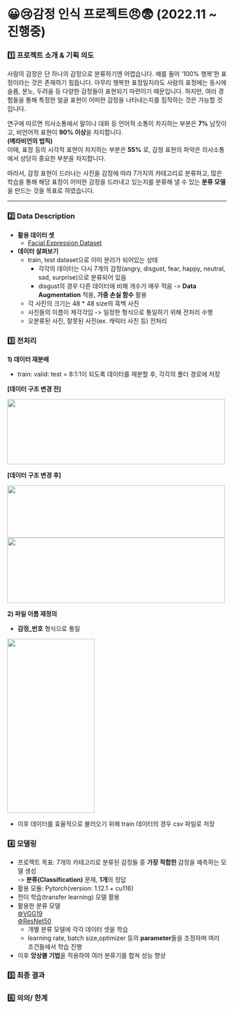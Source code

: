 # **😀😢감정 인식 프로젝트😠😨 (2022.11 ~ 진행중)**

### **1️⃣ 프로젝트 소개 & 기획 의도**
사람의 감정은 단 하나의 감정으로 분류하기엔 어렵습니다. 예를 들어 ‘100% 행복’한 표정이라는 것은 존재하기 힘듭니다. 아무리 행복한 표정일지라도 사람의 표정에는 동시에 슬픔, 분노, 두려움 등 다양한 감정들이 표현되기 마련이기 때문입니다. 하지만, 여러 경험들을 통해 특정한 얼굴 표현이 어떠한 감정을 나타내는지를 짐작하는 것은 가능할 것입니다. 

연구에 따르면 의사소통에서 말이나 대화 등 언어적 소통이 차지하는 부분은 **7%** 남짓이고, 비언어적 표현이 **90% 이상**을 차지합니다.  
**(메라비언의 법칙)**  
이때, 표정 등의 시각적 표현이 차지하는 부분은 **55%** 로, 감정 표현의 파악은 의사소통에서 상당히 중요한 부분을 차지합니다. 

따라서, 감정 표현이 드러나는 사진을 감정에 따라 7가지의 카테고리로 분류하고, 많은 학습을 통해 해당 표정이 어떠한 감정을 드러내고 있는지를 분류해 낼 수 있는 **분류 모델**을 만드는 것을 목표로 하였습니다.

- - -

### **2️⃣ Data Description**
- **활용 데이터 셋**
  - [Facial Expression Dataset](https://www.kaggle.com/datasets/aadityasinghal/facial-expression-dataset)
- **데이터 살펴보기**
  - train, test dataset으로 이미 분리가 되어있는 상태
    - 각각의 데이터는 다시 7개의 감정(angry, disgust, fear, happy, neutral, sad, surprise)으로 분류되어 있음
    - disgust의 경우 다른 데이터에 비해 개수가 매우 적음 -> **Data Augmentation** 적용, **가중 손실 함수** 활용
  - 각 사진의 크기는 48 * 48 size의 흑백 사진
  - 사진들의 이름이 제각각임 -> 일정한 형식으로 통일하기 위해 전처리 수행
  - 오분류된 사진, 잘못된 사진(ex. 캐릭터 사진 등) 전처리

### **3️⃣ 전처리**
**1) 데이터 재분배**
- train: valid: test = 8:1:1이 되도록 데이터를 재분할 후, 각각의 폴더 경로에 저장

**[데이터 구조 변경 전]** 

<img src = "https://user-images.githubusercontent.com/98953721/209521079-a34e5197-37c4-40ea-a4a6-2b97d34f0d29.JPG" width = 500 height = 150>  


**[데이터 구조 변경 후]** 

<img src = "https://user-images.githubusercontent.com/98953721/209520743-656a5800-8217-4165-91b3-7cc69a969e51.JPG" width = 500 height = 120>  

<img src = "https://user-images.githubusercontent.com/98953721/209521143-87391b68-75f6-4586-bb45-0ef77745bb75.JPG" width = 500 height = 150>  

**2) 파일 이름 재정의**
- **감정_번호** 형식으로 통일
<img src = "https://user-images.githubusercontent.com/98953721/209521622-47e2f7b8-fd6f-4645-b063-0a37d82fada1.png" width = 200 height = 400>

* 이후 데이터를 효율적으로 불러오기 위해 train 데이터의 경우 csv 파일로 저장


### **4️⃣ 모델링**
- 프로젝트 목표: 7개의 카테고리로 분류된 감정들 중 **가장 적합한** 감정을 예측하는 모델 생성  
  -> **분류(Classification)** 문제, **1개**의 정답  
- 활용 모듈: Pytorch(version: 1.12.1 + cu116)
- 전이 학습(transfer learning) 모델 활용
- 활용한 분류 모델  
  [⚙️VGG19](https://github.com/chasubeen/Projects/tree/main/FacialExpression/VGG19)    
  [⚙️ResNet50](https://github.com/chasubeen/Projects/tree/main/FacialExpression/ResNet)    
  - 개별 분류 모델에 각각 데이터 셋을 학습
  - learning rate, batch size,optimizer 등의 **parameter**들을 조정하며 여러 조건들에서 학습 진행
- 이후 **앙상블 기법**을 적용하여 여러 분류기를 합쳐 성능 향상

### **5️⃣ 최종 결과**

### **6️⃣ 의의/ 한계**
